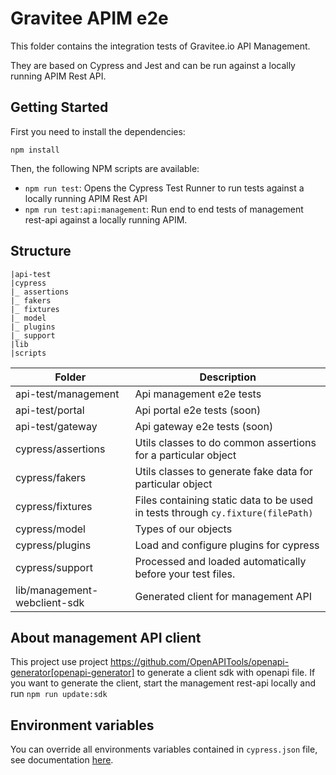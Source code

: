 # Gravitee APIM e2e

This folder contains the integration tests of Gravitee.io API Management.

They are based on Cypress and Jest and can be run against a locally running APIM Rest API.


## Getting Started

First you need to install the dependencies:

```shell
npm install
```

Then, the following NPM scripts are available:
 - `npm run test`: Opens the Cypress Test Runner to run tests against a locally running APIM Rest API
 - `npm run test:api:management`: Run end to end tests of management rest-api against a locally running APIM.

## Structure
````
|api-test
|cypress
|_ assertions
|_ fakers
|_ fixtures
|_ model
|_ plugins
|_ support
|lib
|scripts
````

| Folder 	                             | Description 	                                                                      |
|--------------------------------------|------------------------------------------------------------------------------------|
| api-test/management     	            | Api management e2e tests                                                           |
| api-test/portal     	                | Api portal e2e tests (soon)                                                        |
| api-test/gateway     	               | Api gateway e2e tests (soon)                                                       |
| cypress/assertions     	             | Utils classes to do common assertions for a particular object     	                |
| cypress/fakers     	                 | Utils classes to generate fake data for particular object  	                       |
| cypress/fixtures     	               | Files containing static data to be used in tests through `cy.fixture(filePath)`  	 |
| cypress/model       	                | Types of our objects            	                                                  |
| cypress/plugins       	              | Load and configure plugins for cypress            	                                |
| cypress/support       	              | Processed and loaded automatically before your test files.            	            |
| lib/management-webclient-sdk       	 | Generated client for management API                                                |

## About management API client 

This project use project https://github.com/OpenAPITools/openapi-generator[openapi-generator] to generate a client sdk with openapi file.
If you want to generate the client, start the management rest-api locally and run `npm run update:sdk`

## Environment variables

You can override all environments variables contained in `cypress.json` file, see documentation [here](https://docs.cypress.io/guides/guides/environment-variables#Setting).

